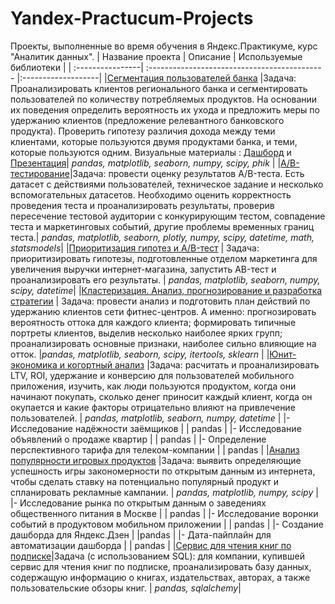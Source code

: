 # Yandex-Practucum-Projects
Проекты, выполненные во время обучения в Яндекс.Практикуме, курс "Аналитик данных".
| Название проекта | Описание | Используемые библиотеки |
| :----------------| :-------------------------------------------- |:-------------------|
|[Сегментация пользователей банка](https://github.com/Nadezhda-Stepanova/Yandex-Practucum-Projects/tree/main/%D0%A1%D0%B5%D0%B3%D0%BC%D0%B5%D0%BD%D1%82%D0%B0%D1%86%D0%B8%D1%8F%20%D0%BA%D0%BB%D0%B8%D0%B5%D0%BD%D1%82%D0%BE%D0%B2%20%D0%B1%D0%B0%D0%BD%D0%BA%D0%B0) |Задача: Проанализировать клиентов регионального банка и сегментировать пользователей по количеству потребляемых продуктов. На основании их поведения определить вероятность их ухода и предложить меры по удержанию клиентов (предложение релевантного банковского продукта). Проверить гипотезу различия дохода между теми клиентами, которые пользуются двумя продуктами банка, и теми, которые пользуются одним. Визуальные материалы : [Дашборд](https://public.tableau.com/app/profile/nadezhda8107/viz/dash_banks/Dashboard1) и [Презентация](https://disk.yandex.ru/i/jNO2zXmc9NKrAg)| *pandas, matplotlib, seaborn, numpy, scipy, phik* |
|[A/B-тестирование](https://github.com/Nadezhda-Stepanova/Yandex-Practucum-Projects/tree/main/AB-%D1%82%D0%B5%D1%81%D1%82%D0%B8%D1%80%D0%BE%D0%B2%D0%B0%D0%BD%D0%B8%D0%B5)|Задача: провести оценку результатов A/B-теста. Есть датасет с действиями пользователей, техническое задание и несколько вспомогательных датасетов. Необходимо оценить корректность проведения теста и проанализировать результаты, проверив пересечение тестовой аудитории с конкурирующим тестом, совпадение теста и маркетинговых событий, другие проблемы временных границ теста.| *pandas, matplotlib, seaborn, plotly, numpy, scipy, datetime, math, statsmodels*|
|[Приоритизация гипотез и A/B-тест](https://github.com/Nadezhda-Stepanova/Yandex-Practucum-Projects/tree/main/AB-test%20%D0%B8%20%D0%BF%D1%80%D0%B8%D0%BE%D1%80%D0%B8%D1%82%D0%B8%D0%B7%D0%B0%D1%86%D0%B8%D1%8F%20%D0%B3%D0%B8%D0%BF%D0%BE%D1%82%D0%B5%D0%B7) | Задача: приоритизировать гипотезы, подготовленные отделом маркетинга для увеличения выручки интернет-магазина, запустить AB-тест и проанализировать его результаты. | *pandas, matplotlib, seaborn, numpy, scipy, datetime*|
|[Кластеризация. Анализ, прогнозирование и разработка стратегии](https://github.com/Nadezhda-Stepanova/Yandex-Practucum-Projects/tree/main/%D0%9A%D0%BB%D0%B0%D1%81%D1%82%D0%B5%D1%80%D0%B8%D0%B7%D0%B0%D1%86%D0%B8%D1%8F.%20C%D1%82%D1%80%D0%B0%D1%82%D0%B5%D0%B3%D0%B8%D1%8F%20%D0%B2%D0%B7%D0%B0%D0%B8%D0%BC%D0%BE%D0%B4%D0%B5%D0%B9%D1%81%D1%82%D0%B2%D0%B8%D1%8F) | Задача: провести анализ и подготовить план действий по удержанию клиентов сети фитнес-центров. А именно: прогнозировать вероятность оттока для каждого клиента; формировать типичные портреты клиентов, выделив несколько наиболее ярких групп; 	проанализировать основные признаки, наиболее сильно влияющие на отток. |*pandas, matplotlib, seaborn, scipy, itertools, sklearn* |
|[Юнит-экономика и когортный анализ](https://github.com/Nadezhda-Stepanova/Yandex-Practucum-Projects/tree/main/%D0%AE%D0%BD%D0%B8%D1%82-%D1%8D%D0%BA%D0%BE%D0%BD%D0%BE%D0%BC%D0%B8%D0%BA%D0%B0%20%D0%B8%20%D0%BA%D0%BE%D0%B3%D0%BE%D1%80%D1%82%D0%BD%D1%8B%D0%B9%20%D0%B0%D0%BD%D0%B0%D0%BB%D0%B8%D0%B7) |Задача: расчитать и проанализировать LTV, ROI, удержание и конверсию для пользователей мобильного приложения, изучить, как люди пользуются продуктом, когда они начинают покупать, сколько денег приносит каждый клиент, когда он окупается и какие факторы отрицательно влияют на привлечение пользователей. | *pandas, matplotlib, seaborn, numpy, datetime* |
|- Исследование надёжности заёмщиков | | pandas |
|- Исследование объявлений о продаже квартир | | pandas |
|- Определение перспективного тарифа для телеком-компании | | pandas |
|[Анализ популярности игровых продуктов](https://github.com/Nadezhda-Stepanova/Yandex-Practucum-Projects/tree/main/%D0%90%D0%BD%D0%B0%D0%BB%D0%B8%D0%B7%20%D0%BF%D0%BE%D0%BF%D1%83%D0%BB%D1%8F%D1%80%D0%BD%D0%BE%D1%81%D1%82%D0%B8%20%D0%B8%D0%B3%D1%80%D0%BE%D0%B2%D1%8B%D1%85%20%D0%BF%D1%80%D0%BE%D0%B4%D1%83%D0%BA%D1%82%D0%BE%D0%B2) |Задача: выявить определяющие успешность игры закономерности по открытым данным из интернета, чтобы сделать ставку на потенциально популярный продукт и спланировать рекламные кампании. | *pandas, matplotlib, numpy, scipy* |
|- Исследование рынка по открытым данным о заведениях общественного питания в Москве | | pandas |
|- Исследование воронки событий в продуктовом мобильном приложении | | pandas |
|- Создание дашборда для Яндекс.Дзен | |pandas |
|- Дата-пайплайн для автоматизации дашборда | | pandas |
|[Сервис для чтения книг по подписке](https://github.com/Nadezhda-Stepanova/Yandex-Practucum-Projects/tree/main/Sample-SQL)|Задача (с использованием SQL): для компании, купившей сервис для чтения книг по подписке, проанализировать базу данных, содержащую информацию о книгах, издательствах, авторах, а также пользовательские обзоры книг. | *pandas, sqlalchemy*|		
